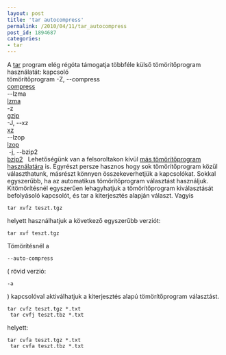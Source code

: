 ```yaml
---
layout: post
title: 'tar autocompress'
permalink: /2010/04/11/tar_autocompress
post_id: 1894687
categories: 
- tar
---
```


A 
[tar](http://www.gnu.org/software/tar/) program elég régóta támogatja többféle külső tömörítőprogram használatát: 
kapcsoló             
tömörítőprogram 
-Z, --compress             
[compress](http://www.opengroup.org/onlinepubs/9699919799/utilities/compress.html)         
--lzma             
[lzma](http://tukaani.org/lzma/)         
-z             
[gzip](http://www.gzip.org/)         
-J, --xz             
[xz](http://tukaani.org/xz/)         
--lzop             
[lzop](http://www.lzop.org/)         
 -j, --bzip2             
[bzip2](http://www.bzip.org/) 
  
Lehetőségünk van a felsoroltakon kívül 
[más tömörítőprogram használatára](http://commandline.blog.hu/2010/01/13/tar_pbzip2) is. 
Egyrészt persze hasznos hogy sok tömörítőprogram közül választhatunk, másrészt könnyen összekeverhetjük a kapcsolókat. Sokkal egyszerűbb, ha az automatikus tömörítőprogram választást használjuk. 
Kitömörítésnél egyszerűen lehagyhatjuk a tömörítőprogram kiválasztását befolyásoló kapcsolót, és tar a kiterjesztés alapján választ. Vagyis 
```
tar xvfz teszt.tgz
``` 
helyett használhatjuk a következő egyszerűbb verziót: 
```
tar xvf teszt.tgz
``` 
Tömörítésnél a 
```
--auto-compress
```
 ( rövid verzió: 
```
-a
```
 ) kapcsolóval aktiválhatjuk a kiterjesztés alapú tömörítőprogram választást. 
```
tar cvfz teszt.tgz *.txt
 tar cvfj teszt.tbz *.txt
``` 
helyett: 
```
tar cvfa teszt.tgz *.txt
 tar cvfa teszt.tbz *.txt
``` 
 